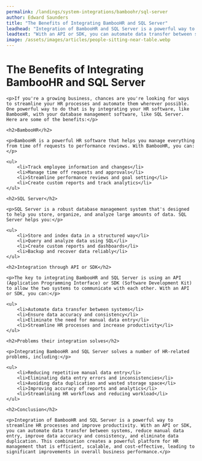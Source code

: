 ```yaml
---
permalink: /landings/system-integrations/bamboohr/sql-server
author: Edward Saunders
title: "The Benefits of Integrating BambooHR and SQL Server"
leadhead: "Integration of BambooHR and SQL Server is a powerful way to streamline HR processes and improve productivity"
leadtext: "With an API or SDK, you can automate data transfer between systems, reduce manual data entry, improve data accuracy and consistency, and eliminate data duplication. This combination creates a powerful platform for HR management that is efficient, scalable, and cost-effective, leading to significant improvements in overall business performance."
image: /assets/images/articles/people-sitting-near-table.webp
---
```

<div class="arttext">
	<h1>The Benefits of Integrating BambooHR and SQL Server</h1>

	<p>If you're a growing business, chances are you're looking for ways to streamline your HR processes and automate them wherever possible. One powerful way to do that is by integrating your HR software, like BambooHR, with your database management software, like SQL Server. Here are some of the benefits:</p>

	<h2>BambooHR</h2>

	<p>BambooHR is a powerful HR software that helps you manage everything from time off requests to performance reviews. With BambooHR, you can:</p>

	<ul>
		<li>Track employee information and changes</li>
		<li>Manage time off requests and approvals</li>
		<li>Streamline performance reviews and goal setting</li>
		<li>Create custom reports and track analytics</li>
	</ul>

	<h2>SQL Server</h2>

	<p>SQL Server is a robust database management system that's designed to help you store, organize, and analyze large amounts of data. SQL Server helps you:</p>

	<ul>
		<li>Store and index data in a structured way</li>
		<li>Query and analyze data using SQL</li>
		<li>Create custom reports and dashboards</li>
		<li>Backup and recover data reliably</li>
	</ul>

	<h2>Integration through API or SDK</h2>

	<p>The key to integrating BambooHR and SQL Server is using an API (Application Programming Interface) or SDK (Software Development Kit) to allow the two systems to communicate with each other. With an API or SDK, you can:</p>

	<ul>
		<li>Automate data transfer between systems</li>
		<li>Ensure data accuracy and consistency</li>
		<li>Eliminate the need for manual data entry</li>
		<li>Streamline HR processes and increase productivity</li>
	</ul>

	<h2>Problems their integration solves</h2>

	<p>Integrating BambooHR and SQL Server solves a number of HR-related problems, including:</p>

	<ul>
		<li>Reducing repetitive manual data entry</li>
		<li>Eliminating data entry errors and inconsistencies</li>
		<li>Avoiding data duplication and wasted storage space</li>
		<li>Improving accuracy of reports and analytics</li>
		<li>Streamlining HR workflows and reducing workload</li>
	</ul>

	<h2>Conclusion</h2>

	<p>Integration of BambooHR and SQL Server is a powerful way to streamline HR processes and improve productivity. With an API or SDK, you can automate data transfer between systems, reduce manual data entry, improve data accuracy and consistency, and eliminate data duplication. This combination creates a powerful platform for HR management that is efficient, scalable, and cost-effective, leading to significant improvements in overall business performance.</p>

</div>